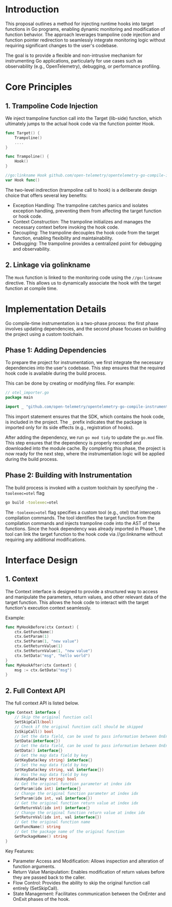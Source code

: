 # Introduction
This proposal outlines a method for injecting runtime hooks into target functions in Go programs, enabling dynamic monitoring and modification of function behavior. The approach leverages trampoline code injection and function pointer redirection to seamlessly integrate monitoring logic without requiring significant changes to the user's codebase.

The goal is to provide a flexible and non-intrusive mechanism for instrumenting Go applications, particularly for use cases such as observability (e.g., OpenTelemetry), debugging, or performance profiling.

# Core Principles
## 1. Trampoline Code Injection
We inject trampoline function call into the Target (lib-side) function, which ultimately jumps to the actual hook code via the function pointer Hook.

```go
func Target() {
    Trampoline()
    ....
}

func Trampoline() {
    Hook()
}

//go:linkname Hook github.com/open-telemetry/opentelemetry-go-compile-instrumentation/sdk/hook.MyHook
var Hook func()
```
The two-level indirection (trampoline call to hook) is a deliberate design choice that offers several key benefits:

- Exception Handling: The trampoline catches panics and isolates exception handling, preventing them from affecting the target function or hook code.
- Context Construction: The trampoline initializes and manages the necessary context before invoking the hook code.
- Decoupling: The trampoline decouples the hook code from the target function, enabling flexibility and maintainability.
- Debugging: The trampoline provides a centralized point for debugging and observability.


## 2. Linkage via golinkname
The `Hook` function is linked to the monitoring code using the `//go:linkname` directive. This allows us to dynamically associate the hook with the target function at compile time.

# Implementation Details
Go compile-time instrumentation is a two-phase process: the first phase involves updating dependencies, and the second phase focuses on building the project using a custom toolchain.

## Phase 1: Adding Dependencies
To prepare the project for instrumentation, we first integrate the necessary dependencies into the user's codebase. This step ensures that the required hook code is available during the build process.

This can be done by creating or modifying files. For example:

```go
// otel_importer.go
package main

import _ "github.com/open-telemetry/opentelemetry-go-compile-instrumentation/sdk"
```

This import statement ensures that the SDK, which contains the hook code, is included in the project. The `_` prefix indicates that the package is imported only for its side effects (e.g., registration of hooks).

After adding the dependency, we run `go mod tidy` to update the `go.mod` file. This step ensures that the dependency is properly recorded and downloaded into the module cache.
By completing this phase, the project is now ready for the next step, where the instrumentation logic will be applied during the build process.

## Phase 2: Building with Instrumentation
The build process is invoked with a custom toolchain by specifying the `-toolexec=otel` flag

```bash
go build -toolexec=otel
```

The `-toolexec=otel` flag specifies a custom tool (e.g., otel) that intercepts compilation commands. The tool identifies the target function from the compilation commands and injects trampoline code into the AST of these functions. Since the hook dependency was already imported in Phase 1, the tool can link the target function to the hook code via //go:linkname without requiring any additional modifications.


# Interface Design
## 1. Context
The Context interface is designed to provide a structured way to access and manipulate the parameters, return values, and other relevant data of the target function. This allows the hook code to interact with the target function's execution context seamlessly.

Example:
```go
func MyHookBefore(ctx Context) {
	ctx.GetFuncName()
	ctx.GetParam(1)
	ctx.SetParam(1, "new value")
	ctx.GetReturnValue(1)	
	ctx.SetReturnValue(1, "new value")
	ctx.SetData("msg", "hello world")
}
func MyHookAfter(ctx Context) {
	msg := ctx.GetData("msg")
}
```

## 2. Full Context API
The full context API is listed below.

```go
type Context interface {
	// Skip the original function call
	SetSkipCall(bool)
	// Check if the original function call should be skipped
	IsSkipCall() bool
	// Set the data field, can be used to pass information between OnEnter & OnExit
	SetData(interface{})
	// Get the data field, can be used to pass information between OnEnter & OnExit
	GetData() interface{}
	// Get the map data field by key
	GetKeyData(key string) interface{}
	// Set the map data field by key
	SetKeyData(key string, val interface{})
	// Has the map data field by key
	HasKeyData(key string) bool
	// Get the original function parameter at index idx
	GetParam(idx int) interface{}
	// Change the original function parameter at index idx
	SetParam(idx int, val interface{})
	// Get the original function return value at index idx
	GetReturnVal(idx int) interface{}
	// Change the original function return value at index idx
	SetReturnVal(idx int, val interface{})
	// Get the original function name
	GetFuncName() string
	// Get the package name of the original function
	GetPackageName() string
}
```

Key Features:
- Parameter Access and Modification: Allows inspection and alteration of function arguments.
- Return Value Manipulation: Enables modification of return values before they are passed back to the caller.
- Flow Control: Provides the ability to skip the original function call entirely (SetSkipCall).
- State Management: Facilitates communication between the OnEnter and OnExit phases of the hook.